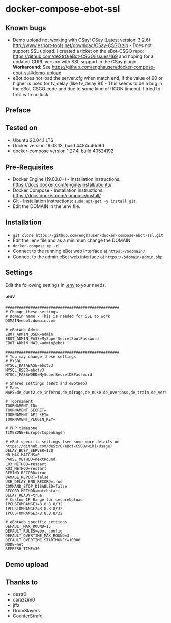 docker-compose-ebot-ssl
================

Known bugs
--------------
* Demo upload not working with CSay! CSay (Latest version: 3.2.6): http://www.esport-tools.net/download/CSay-CSGO.zip - Does not support SSL upload. I created a ticket on the eBot-CSGO repo: https://github.com/deStrO/eBot-CSGO/issues/169 and hoping for a updated CURL version with SSL support in the CSay plugin. **Workaround:** See https://github.com/enghausen/docker-compose-ebot-ssl#demo-upload
* eBot does not load the server.cfg when match end, if the value of 90 or higher is used for tv_delay (like tv_delay 91) - This seems to be a bug in the eBot-CSGO code and due to some kind of RCON timeout. I tried to fix it with no luck.

Preface
--------------

Tested on
--------------
* Ubuntu 20.04.1 LTS  
* Docker version 19.03.13, build 4484c46d9d  
* docker-compose version 1.27.4, build 40524192  

Pre-Requisites
--------------
* Docker Engine (19.03.0+) - Installation instructions: https://docs.docker.com/engine/install/ubuntu/
* Docker Compose - Installation instructions: https://docs.docker.com/compose/install/
* Git - Installation instructions: `sudo apt-get -y install git`
* Edit the DOMAIN in the .env file.

Installation
---------
* `git clone https://github.com/enghausen/docker-compose-ebot-ssl.git`
* Edit the .env file and as a minimum change the DOMAIN
* `docker-compose up -d`
* Connect to the running eBot web interface at `https://$domain/`
* Connect to the admin eBot web interface at `https://$domain/admin.php`

Settings
---------
Edit the following settings in [.env](.env) to your needs.

#### .env
````
##################################################
# Change these settings
# Domain name - This is needed for SSL to work
DOMAIN=ebot.domain.com

# eBotWeb Admin
EBOT_ADMIN_USER=admin
EBOT_ADMIN_PASS=MySuperSecretEbotPassword
EBOT_ADMIN_MAIL=admin@ebot

##################################################
# You may change these settings
# MYSQL
MYSQL_DATABASE=ebotv3
MYSQL_USER=ebotv3
MYSQL_PASSWORD=MySuperSecretDBPassword

# Shared settings (eBot and eBotWeb)
# Maps
MAPS=de_dust2,de_inferno,de_mirage,de_nuke,de_overpass,de_train,de_vertigo

# Toornament
TOORNAMENT_ID=
TOORNAMENT_SECRET=
TOORNAMENT_API_KEY=
TOORNAMENT_PLUGIN_KEY=

# PHP timezone
TIMEZONE=Europe/Copenhagen

# eBot specific settings (see some more details on https://github.com/deStrO/eBot-CSGO/wiki/Usage)
DELAY_BUSY_SERVER=120
NB_MAX_MATCHS=0
PAUSE_METHOD=nextRound
LO3_METHOD=restart
KO3_METHOD=restart
REMIND_RECORD=true
DAMAGE_REPORT=false
USE_DELAY_END_RECORD=true
COMMAND_STOP_DISABLED=false
RECORD_METHOD=matchstart
DELAY_READY=true
# Custom IP Range for secureUpload
IPCUSTOMRANGE1=8.8.8.8/32
IPCUSTOMRANGE2=8.8.8.8/32
IPCUSTOMRANGE3=8.8.8.8/32

# eBotWeb specific settings 
DEFAULT_MAX_ROUND=15
DEFAULT_RULES=ebot_config
DEFAULT_OVERTIME_MAX_ROUND=3
DEFAULT_OVERTIME_STARTMONEY=10000
MODE=net
REFRESH_TIME=30
````

Demo upload
-------

Thanks to
-------
* destr0
* carazzim0
* jffz
* DrumSlayers
* CounterStrafe
